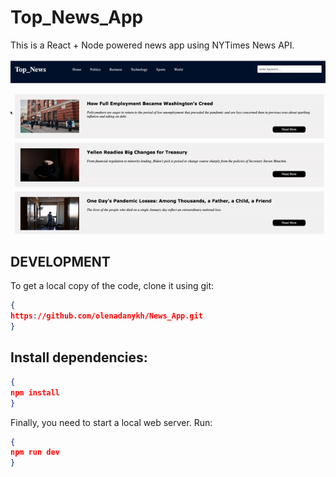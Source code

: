 # Top_News_App


This is a React + Node powered news app using NYTimes News API.


![](demo.gif)


## DEVELOPMENT
To get a local copy of the code, clone it using git:
```json
{
https://github.com/olenadanykh/News_App.git
}
```
## Install dependencies:
```json
{
npm install
}
```
Finally, you need to start a local web server. Run:

```json
{
npm run dev
}
```
